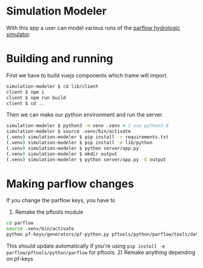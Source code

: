# Simulation Modeler
With this app a user can model various runs of the [parflow hydrologic simulator](https://www.parflow.org/).

# Building and running
First we have to build vuejs components which trame will import.
```bash
simulation-modeler $ cd lib/client 
client $ npm i   
client $ npm run build
client $ cd ..
```

Then we can make our python environment and run the server.
```bash
simulation-modeler $ python3 -m venv .venv # I use python3.8
simulation-modeler $ source .venv/bin/activate
(.venv) simulation-modeler $ pip install -r requirements.txt 
(.venv) simulation-modeler $ pip install -e lib/python 
(.venv) simulation-modeler $ python server/app.py      
(.venv) simulation-modeler $ mkdir output
(.venv) simulation-modeler $ python server/app.py -O output 
```

# Making parflow changes
If you change the parflow keys, you have to
1) Remake the pftools module
```bash
cd parflow
source .venv/bin/activate
python pf-keys/generators/pf-python.py pftools/python/parflow/tools/database/generated.py
```
This should update automatically if you're using `pip install -e parflow/pftools/python/parflow` for pftools.
2) Remake anything depending on pf-keys
